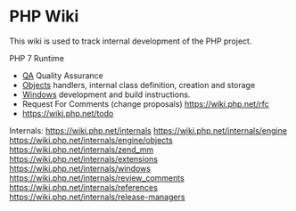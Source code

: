 # PHP Wiki

This wiki is used to track internal development of the PHP project.

PHP 7 Runtime
- [QA](https://wiki.php.net/qa) Quality Assurance
- [Objects](https://wiki.php.net/internals/engine/objects) handlers, internal class definition, creation and storage
- [Windows](https://wiki.php.net/internals/windows) development and build instructions.
- Request For Comments (change proposals) https://wiki.php.net/rfc
- https://wiki.php.net/todo

Internals:
https://wiki.php.net/internals
https://wiki.php.net/internals/engine
https://wiki.php.net/internals/engine/objects
https://wiki.php.net/internals/zend_mm
https://wiki.php.net/internals/extensions
https://wiki.php.net/internals/windows
https://wiki.php.net/internals/review_comments
https://wiki.php.net/internals/references
https://wiki.php.net/internals/release-managers
